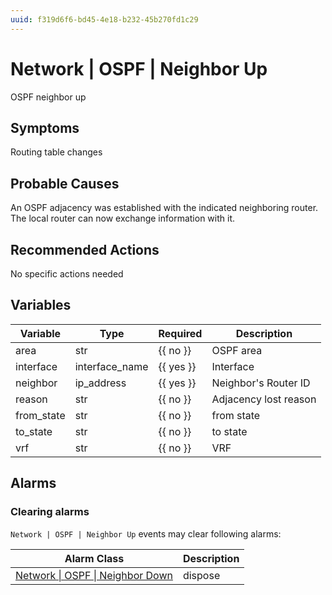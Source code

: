 ```yaml
---
uuid: f319d6f6-bd45-4e18-b232-45b270fd1c29
---
```

# Network | OSPF | Neighbor Up

OSPF neighbor up

## Symptoms

Routing table changes

## Probable Causes

An OSPF adjacency was established with the indicated neighboring router. The local router can now exchange information with it.

## Recommended Actions

No specific actions needed

## Variables

| Variable   | Type           | Required  | Description           |
| ---------- | -------------- | --------- | --------------------- |
| area       | str            | {{ no }}  | OSPF area             |
| interface  | interface_name | {{ yes }} | Interface             |
| neighbor   | ip_address     | {{ yes }} | Neighbor's Router ID  |
| reason     | str            | {{ no }}  | Adjacency lost reason |
| from_state | str            | {{ no }}  | from state            |
| to_state   | str            | {{ no }}  | to state              |
| vrf        | str            | {{ no }}  | VRF                   |

## Alarms

### Clearing alarms

`Network | OSPF | Neighbor Up` events may clear following alarms:

| Alarm Class                                                                                        | Description |
| -------------------------------------------------------------------------------------------------- | ----------- |
| [Network \| OSPF \| Neighbor Down](../../../alarm-classes-reference/network/ospf/neighbor-down.md) | dispose     |
